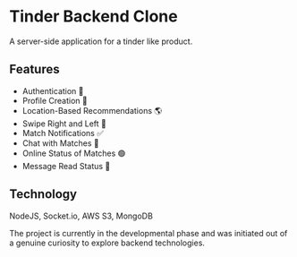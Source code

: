 # Tinder Backend Clone
A server-side application for a tinder like product.

## Features
- Authentication 🎫
- Profile Creation 👧
- Location-Based Recommendations 🌎
- Swipe Right and Left 💑
- Match Notifications ✅
- Chat with Matches 🎤
- Online Status of Matches 🟢
- Message Read Status 📗

## Technology
NodeJS, Socket.io, AWS S3, MongoDB

The project is currently in the developmental phase and was initiated out of a genuine curiosity to explore backend technologies.
